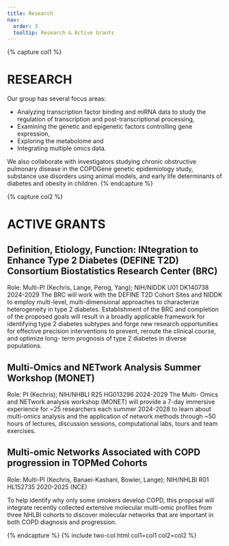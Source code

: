 ```yaml
---
title: Research
nav:
  order: 3
  tooltip: Research & Active Grants
---
```


{% capture col1 %}

# RESEARCH

Our group has several focus areas:
* Analyzing transcription factor binding and miRNA data to study the regulation of transcription and post-transcriptional processing,
* Examining the genetic and epigenetic factors controlling gene expression, 
* Exploring the metabolome and 
* Integrating multiple omics data.


 We also collaborate with investigators studying chronic obstructive pulmonary 
disease in the COPDGene genetic epidemiology study, substance use disorders using animal models, and early life 
determinants of diabetes and obesity in children.
{% endcapture %}

{% capture col2 %}

# ACTIVE GRANTS


## Definition, Etiology, Function: INtegration to Enhance Type 2 Diabetes (DEFINE T2D) Consortium  Biostatistics Research Center (BRC)
Role: Multi-PI (Kechris, Lange, Perng, Yang); NIH/NIDDK U01 DK140738 2024-2029
The BRC will work with the DEFINE T2D Cohort Sites and NIDDK to employ multi-level, multi-dimensional approaches
to characterize heterogeneity in type 2 diabetes. Establishment of the BRC and completion of the proposed goals 
will result in a broadly applicable framework for identifying type 2 diabetes subtypes and forge new research 
opportunities for effective precision interventions to prevent, reroute the clinical course, and optimize long-
term prognosis of type 2 diabetes in diverse populations.

## Multi-Omics and NETwork Analysis Summer Workshop (MONET)
Role: PI (Kechris); NIH/NHBLI R25 HG013296 2024-2029
The Multi- Omics and NETwork analysis workshop (MONET) will provide a 7-day immersive experience for ~25 
researchers each summer 2024-2028 to learn about multi-omics analysis and the application of network methods 
through ~50 hours of lectures, discussion sessions, computational labs, tours and team exercises.

## Multi-omic Networks Associated with COPD progression in TOPMed Cohorts
Role: Multi-PI (Kechris, Banaei-Kashani, Bowler, Lange); NIH/NHLBI R01 HL152735 2020-2025 (NCE)

To help identify why only some smokers develop COPD, this proposal will integrate recently collected extensive 
molecular multi-omic profiles from three NHLBI cohorts to discover molecular networks that are important in both 
COPD diagnosis and progression.

{% endcapture %}
{% include two-col.html col1=col1 col2=col2 %}

